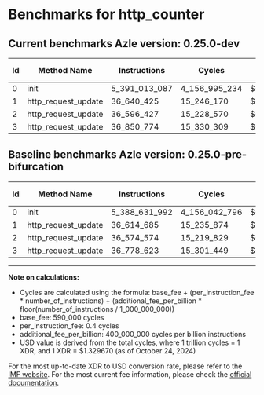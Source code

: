 # Benchmarks for http_counter

## Current benchmarks Azle version: 0.25.0-dev

| Id  | Method Name         | Instructions  | Cycles        | USD           | USD/Million Calls | Change                              |
| --- | ------------------- | ------------- | ------------- | ------------- | ----------------- | ----------------------------------- |
| 0   | init                | 5_391_013_087 | 4_156_995_234 | $0.0055274319 | $5_527.43         | <font color="red">+2_381_095</font> |
| 1   | http_request_update | 36_640_425    | 15_246_170    | $0.0000202724 | $20.27            | <font color="red">+25_740</font>    |
| 2   | http_request_update | 36_596_427    | 15_228_570    | $0.0000202490 | $20.24            | <font color="red">+21_853</font>    |
| 3   | http_request_update | 36_850_774    | 15_330_309    | $0.0000203843 | $20.38            | <font color="red">+72_151</font>    |

## Baseline benchmarks Azle version: 0.25.0-pre-bifurcation

| Id  | Method Name         | Instructions  | Cycles        | USD           | USD/Million Calls |
| --- | ------------------- | ------------- | ------------- | ------------- | ----------------- |
| 0   | init                | 5_388_631_992 | 4_156_042_796 | $0.0055261654 | $5_526.16         |
| 1   | http_request_update | 36_614_685    | 15_235_874    | $0.0000202587 | $20.25            |
| 2   | http_request_update | 36_574_574    | 15_219_829    | $0.0000202374 | $20.23            |
| 3   | http_request_update | 36_778_623    | 15_301_449    | $0.0000203459 | $20.34            |

---

**Note on calculations:**

-   Cycles are calculated using the formula: base_fee + (per_instruction_fee \* number_of_instructions) + (additional_fee_per_billion \* floor(number_of_instructions / 1_000_000_000))
-   base_fee: 590_000 cycles
-   per_instruction_fee: 0.4 cycles
-   additional_fee_per_billion: 400_000_000 cycles per billion instructions
-   USD value is derived from the total cycles, where 1 trillion cycles = 1 XDR, and 1 XDR = $1.329670 (as of October 24, 2024)

For the most up-to-date XDR to USD conversion rate, please refer to the [IMF website](https://www.imf.org/external/np/fin/data/rms_sdrv.aspx).
For the most current fee information, please check the [official documentation](https://internetcomputer.org/docs/current/developer-docs/gas-cost#execution).
